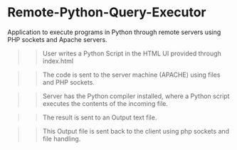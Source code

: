 # Remote-Python-Query-Executor
Application to execute programs in Python through remote servers using PHP sockets and Apache servers.


>>User writes a Python Script in the HTML UI provided through index.html

>>The code is sent to the server machine (APACHE) using files and PHP sockets.

>>Server has the Python compiler installed, where a Python script executes the contents of the incoming file.

>>The result is sent to an Output text file.

>>This Output file is sent back to the client using php sockets and file handling.



